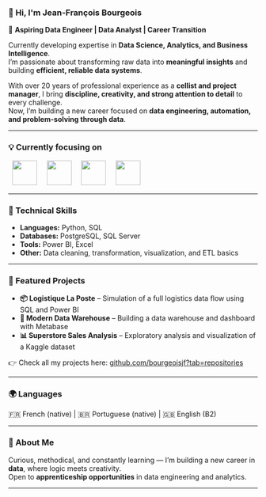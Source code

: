 ### 👋 Hi, I'm **Jean-François Bourgeois**

🎯 **Aspiring Data Engineer | Data Analyst | Career Transition**

Currently developing expertise in **Data Science, Analytics, and Business Intelligence**.  
I’m passionate about transforming raw data into **meaningful insights** and building **efficient, reliable data systems**.

With over 20 years of professional experience as a **cellist and project manager**, I bring **discipline, creativity, and strong attention to detail** to every challenge.  
Now, I’m building a new career focused on **data engineering, automation, and problem-solving through data**.

---

### 💡 Currently focusing on
<div style="display: inline">
  &nbsp;&nbsp;<img width='50' height='50' src="https://cdn.jsdelivr.net/gh/devicons/devicon/icons/python/python-original.svg" />&nbsp;&nbsp;
  &nbsp;&nbsp;<img width='50' height='50' src="https://cdn.jsdelivr.net/gh/devicons/devicon/icons/postgresql/postgresql-original.svg" />&nbsp;&nbsp;
  &nbsp;&nbsp;<img width='50' height='50' src="https://cdn.jsdelivr.net/gh/devicons/devicon/icons/microsoftsqlserver/microsoftsqlserver-plain.svg" />&nbsp;&nbsp;
  &nbsp;&nbsp;<img width='50' height='50' src="https://logo-marque.com/wp-content/uploads/2022/01/Microsoft-Power-BI-Logo-650x366.png" />&nbsp;&nbsp;
</div>

---

### 🧠 Technical Skills
- **Languages:** Python, SQL  
- **Databases:** PostgreSQL, SQL Server  
- **Tools:** Power BI, Excel  
- **Other:** Data cleaning, transformation, visualization, and ETL basics  

---

### 📂 Featured Projects
- **📦 Logistique La Poste** – Simulation of a full logistics data flow using SQL and Power BI  
- **🏪 Modern Data Warehouse** – Building a data warehouse and dashboard with Metabase  
- **📊 Superstore Sales Analysis** – Exploratory analysis and visualization of a Kaggle dataset  

👉 Check all my projects here: [github.com/bourgeoisjf?tab=repositories](https://github.com/bourgeoisjf?tab=repositories)

---

### 🌍 Languages
🇫🇷 French (native) | 🇧🇷 Portuguese (native) | 🇬🇧 English (B2)

---

### 💬 About Me
Curious, methodical, and constantly learning — I’m building a new career in **data**, where logic meets creativity.  
Open to **apprenticeship opportunities** in data engineering and analytics.

---

<!--
If you want to connect:
[![LinkedIn](https://img.shields.io/badge/LinkedIn-blue?logo=linkedin&logoColor=white)](https://www.linkedin.com/in/YOUR-LINKEDIN)
-->
